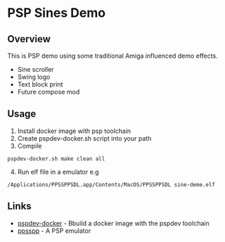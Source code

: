 # PSP Sines Demo

## Overview 
This is PSP demo using some traditional Amiga influenced demo effects.

- Sine scroller
- Swing logo
- Text block print
- Future compose mod

## Usage
1. Install docker image with psp toolchain
2. Create pspdev-docker.sh script into your path
3. Compile
```
pspdev-docker.sh make clean all 
```
4. Run elf file in a emulator e.g 
```
/Applications/PPSSPPSDL.app/Contents/MacOS/PPSSPPSDL sine-deme.elf
```

## Links
* [pspdev-docker](https://github.com/optixx/pspdev-docker) - Bbuild a docker image with the pspdev toolchain
* [ppsspp](https://www.ppsspp.org/) - A PSP emulator
